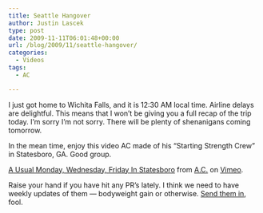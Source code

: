 ```yaml
---
title: Seattle Hangover
author: Justin Lascek
type: post
date: 2009-11-11T06:01:48+00:00
url: /blog/2009/11/seattle-hangover/
categories:
  - Videos
tags:
  - AC

---
```

I just got home to Wichita Falls, and it is 12:30 AM local time. Airline delays are delightful. This means that I won&rsquo;t be giving you a full recap of the trip today. I&rsquo;m sorry I&rsquo;m not sorry. There will be plenty of shenanigans coming tomorrow.
  

  
In the mean time, enjoy this video AC made of his &#8220;Starting Strength Crew&#8221; in Statesboro, GA. Good group.
  


[A Usual Monday, Wednesday, Friday In Statesboro][1] from [A.C.][2] on [Vimeo][3].

Raise your hand if you have hit any PR&rsquo;s lately. I think we need to have weekly updates of them &#8212; bodyweight gain or otherwise. [Send them in][4], fool.

 [1]: http://vimeo.com/7519848
 [2]: http://vimeo.com/user802431
 [3]: http://vimeo.com
 [4]: mailto:Justin@70sbig.com
